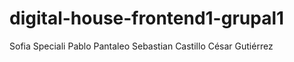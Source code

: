 # digital-house-frontend1-grupal1
Sofia Speciali 
Pablo Pantaleo
Sebastian Castillo
César Gutiérrez
